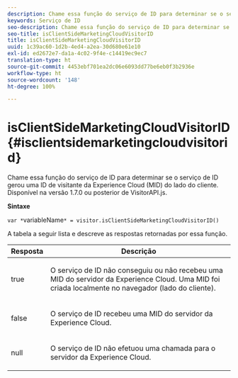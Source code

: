 ```yaml
---
description: Chame essa função do serviço de ID para determinar se o serviço de ID gerou uma ID de visitante da Experience Cloud (MID) do lado do cliente. Disponível na versão 1.7.0 ou posterior de VisitorAPI.js.
keywords: Serviço de ID
seo-description: Chame essa função do serviço de ID para determinar se o serviço de ID gerou uma ID de visitante da Experience Cloud (MID) do lado do cliente. Disponível na versão 1.7.0 ou posterior de VisitorAPI.js.
seo-title: isClientSideMarketingCloudVisitorID
title: isClientSideMarketingCloudVisitorID
uuid: 1c39ac60-1d2b-4ed4-a2ea-30d680e61e10
exl-id: ed2672e7-da1a-4c02-9f4e-c14419ec9ec7
translation-type: ht
source-git-commit: 4453ebf701ea2dc06e6093dd77be6eb0f3b2936e
workflow-type: ht
source-wordcount: '148'
ht-degree: 100%

---
```


# isClientSideMarketingCloudVisitorID {#isclientsidemarketingcloudvisitorid}

Chame essa função do serviço de ID para determinar se o serviço de ID gerou uma ID de visitante da Experience Cloud (MID) do lado do cliente. Disponível na versão 1.7.0 ou posterior de VisitorAPI.js.

**Sintaxe**

`var *`variableName`* = visitor.isClientSideMarketingCloudVisitorID()`

A tabela a seguir lista e descreve as respostas retornadas por essa função.

<table id="table_5D08A5DD6FD04F94818B0E8B790D3136"> 
 <thead> 
  <tr> 
   <th colname="col1" class="entry"> Resposta </th> 
   <th colname="col2" class="entry"> Descrição </th> 
  </tr> 
 </thead>
 <tbody> 
  <tr> 
   <td colname="col1"> <p> <span class="codeph"> true</span> </p> </td> 
   <td colname="col2"> <p>O serviço de ID não conseguiu ou não recebeu uma MID do servidor da <span class="keyword">Experience Cloud</span>. Uma MID foi criada localmente no navegador (lado do cliente). </p> </td> 
  </tr> 
  <tr> 
   <td colname="col1"> <p> <span class="codeph"> false</span> </p> </td> 
   <td colname="col2"> <p>O serviço de ID recebeu uma MID do servidor da <span class="keyword">Experience Cloud</span>. </p> </td> 
  </tr> 
  <tr> 
   <td colname="col1"> <p> <span class="codeph"> null</span> </p> </td> 
   <td colname="col2"> <p>O serviço de ID não efetuou uma chamada para o servidor da <span class="keyword">Experience Cloud</span>. </p> </td> 
  </tr> 
 </tbody> 
</table>
